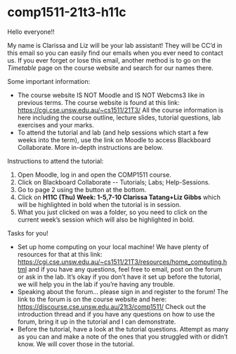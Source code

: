 # comp1511-21t3-h11c

Hello everyone!!

My name is Clarissa and Liz will be your lab assistant! They will be CC’d
in this email so you can easily find our emails when you ever need to contact 
us. If you ever forget or lose this email, another method is to go on the 
*Timetable* page on the course website and search for our names there.

Some important information:

* The course website IS NOT Moodle and IS NOT Webcms3 like in previous terms. 
The course website is found at this link: https://cgi.cse.unsw.edu.au/~cs1511/21T3/ 
All the course information is here including the course outline, lecture slides, 
tutorial questions, lab exercises and your marks.
* To attend the tutorial and lab (and help sessions which start a few weeks into 
the term), use the link on Moodle to access Blackboard Collaborate. More in-depth 
instructions are below.

Instructions to attend the tutorial:

1. Open Moodle, log in and open the COMP1511 course.
2. Click on Blackboard Collaborate -- Tutorials; Labs; Help-Sessions.
3. Go to page 2 using the button at the bottom.
4. Click on **H11C (Thu) Week: 1-5,7-10 Clarissa Tatang+Liz Gibbs** which will be 
highlighted in bold when the tutorial is in session.
5. What you just clicked on was a folder, so you need to click on the current week’s 
session which will also be highlighted in bold.

Tasks for you!

* Set up home computing on your local machine! We have plenty of resources for that 
at this link: https://cgi.cse.unsw.edu.au/~cs1511/21T3/resources/home_computing.html 
and if you have any questions, feel free to email, post on the forum or ask in the lab. 
It’s okay if you don’t have it set up before the tutorial, we will help you in the lab 
if you’re having any trouble.
* Speaking about the forum... please sign in and register to the forum! The link to the 
forum is on the course website and here: https://discourse.cse.unsw.edu.au/21t3/comp1511/ 
Check out the introduction thread and if you have any questions on how to use the forum, 
bring it up in the tutorial and I can demonstrate.
* Before the tutorial, have a look at the tutorial questions. Attempt as many as you can 
and make a note of the ones that you struggled with or didn’t know. We will cover those 
in the tutorial.
